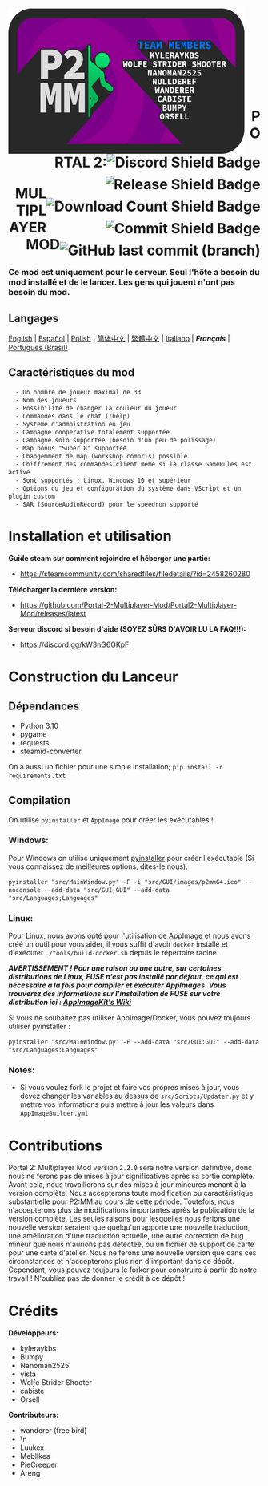 <h1>
    <img src="https://github.com/Portal-2-Multiplayer-Mod/P2MM-ART/blob/e56d8c209eb3f143bb0607dc1e59730e517ecca6/Banners/P2MMBannerREADME.png?raw=true" alt="P2MMBannerREADME" width="472" height="290" align="left">
    <a href="https://discord.gg/nXRygGNxyK" target="_blank">
        <img src="https://img.shields.io/discord/839651379034193920?color=blue&label=Discord%20Users&style=for-the-badge&logo=discord&logoWidth=20"
                alt="Discord Shield Badge" style="margin-bottom: 10px;" align="right">
    </a>
    <br>
    <a href="https://github.com/Portal-2-Multiplayer-Mod/Portal-2-Multiplayer-Mod/releases/latest">
        <img src="https://img.shields.io/github/release-date/Portal-2-Multiplayer-Mod/Portal-2-Multiplayer-Mod?color=red&label=Latest%20Release&style=for-the-badge"
                alt="Release Shield Badge" style="margin-bottom: 10px;" align="right">
    </a>
    <br>
    <img src="https://img.shields.io/github/downloads/Portal-2-Multiplayer-Mod/Portal-2-Multiplayer-Mod/total?style=for-the-badge&label=TOTAL%20DOWNLOAD%20COUNT"
            alt="Download Count Shield Badge" style="margin-bottom: 10px;" align="right">
    </a>
    <br>
    <a href="https://github.com/Portal-2-Multiplayer-Mod/Portal-2-Multiplayer-Mod/commits/main">
        <img src="https://img.shields.io/github/last-commit/Portal-2-Multiplayer-Mod/Portal-2-Multiplayer-Mod?label=LAST%20COMMIT%20(MAIN)&style=for-the-badge"
                alt="Commit Shield Badge" style="margin-bottom: 10px;" align="right">
    </a>
    <br>
    <a href="https://github.com/Portal-2-Multiplayer-Mod/Portal-2-Multiplayer-Mod/commits/finalcleanup">
        <img src="https://img.shields.io/github/last-commit/Portal-2-Multiplayer-Mod/Portal-2-Multiplayer-Mod/finalcleanup?style=for-the-badge&label=LAST%20COMMIT%20(FINALCLEANUP)&color=%2334a5eb"
                alt="GitHub last commit (branch)" align="right">
    </a>
    <br>
    <p align="right">PORTAL 2:</p>
    <p align="right">MULTIPLAYER MOD</p>
</h1>

### Ce mod est uniquement pour le serveur. Seul l'hôte a besoin du mod installé et de le lancer. Les gens qui jouent n'ont pas besoin du mod.

## Langages

[English](README.md) | [Español](README.es.md) | [Polish](README.pl.md) | [简体中文](README.zh-CN.md) | [繁體中文](README.zh-TW.md) | [Italiano](README.it.md) | **_Français_** | [Português (Brasil)](README.pt_BR.md)

## Caractéristiques du mod

```
  - Un nombre de joueur maximal de 33
  - Nom des joueurs
  - Possibilité de changer la couleur du joueur
  - Commandes dans le chat (!help)
  - Système d'admnistration en jeu
  - Campagne cooperative totalement supportée
  - Campagne solo supportée (besoin d'un peu de polissage)
  - Map bonus "Super 8" supportée
  - Changemment de map (workshop compris) possible
  - Chiffrement des commandes client même si la classe GameRules est active
  - Sont supportés : Linux, Windows 10 et supérieur 
  - Options du jeu et configuration du système dans VScript et un plugin custom
  - SAR (SourceAudioRecord) pour le speedrun supporté
```

# Installation et utilisation 

**Guide steam sur comment rejoindre et héberger une partie:**

- <https://steamcommunity.com/sharedfiles/filedetails/?id=2458260280>

**Télécharger la dernière version:**

- <https://github.com/Portal-2-Multiplayer-Mod/Portal2-Multiplayer-Mod/releases/latest>

**Serveur discord si besoin d'aide (SOYEZ SÛRS D'AVOIR LU LA FAQ!!!):**

- <https://discord.gg/kW3nG6GKpF>

# Construction du Lanceur

## Dépendances

- Python 3.10
- pygame
- requests
- steamid-converter

On a aussi un fichier pour une simple installation; `pip install -r requirements.txt`

## Compilation

On utilise `pyinstaller` et `AppImage` pour créer les exécutables !

### Windows:

Pour Windows on utilise uniquement [pyinstaller](https://pypi.org/project/pyinstaller/) pour créer l'exécutable (Si vous connaissez de meilleures options, dites-le nous).

```shell
pyinstaller "src/MainWindow.py" -F -i "src/GUI/images/p2mm64.ico" --noconsole --add-data "src/GUI;GUI" --add-data "src/Languages;Languages"
```

### Linux:

Pour Linux, nous avons opté pour l'utilisation de [AppImage](https://appimage.org/) et nous avons créé un outil pour vous aider, il vous suffit d'avoir `docker` installé et d'exécuter `./tools/build-docker.sh` depuis le répertoire racine.

***AVERTISSEMENT ! Pour une raison ou une autre, sur certaines distributions de Linux, FUSE n'est pas installé par défaut, ce qui est nécessaire à la fois pour compiler et exécuter AppImages. Vous trouverez des informations sur l'installation de FUSE sur votre distribution ici : [AppImageKit's Wiki](https://github.com/AppImage/AppImageKit/wiki/FUSE)***

Si vous ne souhaitez pas utiliser AppImage/Docker, vous pouvez toujours utiliser pyinstaller :

```shell
pyinstaller "src/MainWindow.py" -F --add-data "src/GUI:GUI" --add-data "src/Languages:Languages"
```

### Notes:

- Si vous voulez fork le projet et faire vos propres mises à jour, vous devez changer les variables au dessus de `src/Scripts/Updater.py` et y mettre vos informations puis mettre à jour les valeurs dans `AppImageBuilder.yml`

# Contributions

Portal 2: Multiplayer Mod version `2.2.0` sera notre version définitive, donc nous ne ferons pas de mises à jour significatives après sa sortie complète. Avant cela, nous travaillerons sur des mises à jour mineures menant à la version complète. Nous accepterons toute modification ou caractéristique substantielle pour P2:MM au cours de cette période. Toutefois, nous n'accepterons plus de modifications importantes après la publication de la version complète. Les seules raisons pour lesquelles nous ferions une nouvelle version seraient que quelqu'un apporte une nouvelle traduction, une amélioration d'une traduction actuelle, une autre correction de bug mineur que nous n'aurions pas détectée, ou un fichier de support de carte pour une carte d'atelier. Nous ne ferons une nouvelle version que dans ces circonstances et n'accepterons plus rien d'important dans ce dépôt. Cependant, vous pouvez toujours le forker pour construire à partir de notre travail ! N'oubliez pas de donner le crédit à ce dépôt !

# Crédits

**Développeurs:**

- kyleraykbs
- Bumpy
- Nanoman2525
- vista
- Wolƒe Strider Shoσter
- cabiste
- Orsell

**Contributeurs:**

- wanderer (free bird)
- \n
- Luukex
- MeblIkea
- PieCreeper
- Areng
